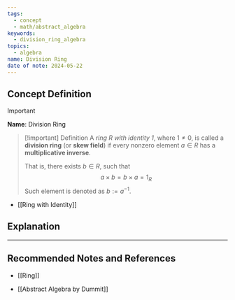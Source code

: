 ```yaml
---
tags:
  - concept
  - math/abstract_algebra
keywords:
  - division_ring_algebra
topics:
  - algebra
name: Division Ring
date of note: 2024-05-22
---
```


## Concept Definition

>[!important]
>**Name**: Division Ring

>[!important] Definition
>A *ring* $R$ *with identity $1$*, where $1 \neq 0$, is called a **division ring** (or **skew field**) if every nonzero element $a\in R$ has a **multiplicative inverse**.
>
>That is, there exists $b\in R$, such that 
>$$
>a \times b = b \times a = 1_{R}
>$$
>Such element is denoted as $b:= a^{-1}$.


- [[Ring with Identity]]


## Explanation





-----------
##  Recommended Notes and References


- [[Ring]]

- [[Abstract Algebra by Dummit]]